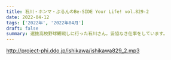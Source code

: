 ```yaml
---
title: 石川・ホンマ・ぶるんのBe-SIDE Your Life! vol.829-2
date: 2022-04-12
tags: ['2022年', '2022年04月']
draft: false
summary: 選抜高校野球観戦しに行った石川さん。妥協なき仕事をしています。
---
```


http://project-phi.ddo.jp/ishikawa/ishikawa829_2.mp3
